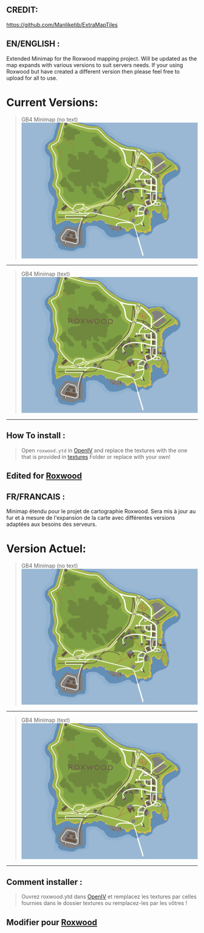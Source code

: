 ## CREDIT:
https://github.com/Manliketjb/ExtraMapTiles

## EN/ENGLISH : 
Extended Minimap for the Roxwood mapping project. Will be updated as the map expands with various versions to suit servers needs.
If your using Roxwood but have created a different version then please feel free to upload for all to use.

# Current Versions:
> GB4 Minimap (no text) ![roxwood](https://raw.githubusercontent.com/4bggb4/Roxwood-minimap/main/ExtraMapTiles/%5Btextures%5D/GB4%20Minimap%20(no%20text)/SANS.png)
---------
> GB4 Minimap (text) ![roxwood2](https://raw.githubusercontent.com/4bggb4/Roxwood-minimap/main/ExtraMapTiles/%5Btextures%5D/GB4%20Minimap%20(text)/AVEC.png)
---------

## How To install : 

> Open `roxwood.ytd` in [OpenIV](https://openiv.com) and replace the textures with the one that is provided in [textures](github.com/Manliketjb/ExtraMapTiles/tree/main/%5Btextures%5D) Folder or replace with your own!

## Edited for [Roxwood](https://ambitioneers.tebex.io/)

## FR/FRANCAIS : 
Minimap étendu pour le projet de cartographie Roxwood. Sera mis à jour au fur et à mesure de l'expansion de la carte avec différentes versions adaptées aux besoins des serveurs.

# Version Actuel:
> GB4 Minimap (no text) ![roxwood](https://raw.githubusercontent.com/4bggb4/Roxwood-minimap/main/ExtraMapTiles/%5Btextures%5D/GB4%20Minimap%20(no%20text)/SANS.png)
---------
> GB4 Minimap (text) ![roxwood2](https://raw.githubusercontent.com/4bggb4/Roxwood-minimap/main/ExtraMapTiles/%5Btextures%5D/GB4%20Minimap%20(text)/AVEC.png)
---------

## Comment installer : 

> Ouvrez roxwood.ytd dans [OpenIV](https://openiv.com) et remplacez les textures par celles fournies dans le dossier textures ou remplacez-les par les vôtres !

## Modifier pour [Roxwood](https://ambitioneers.tebex.io/)

